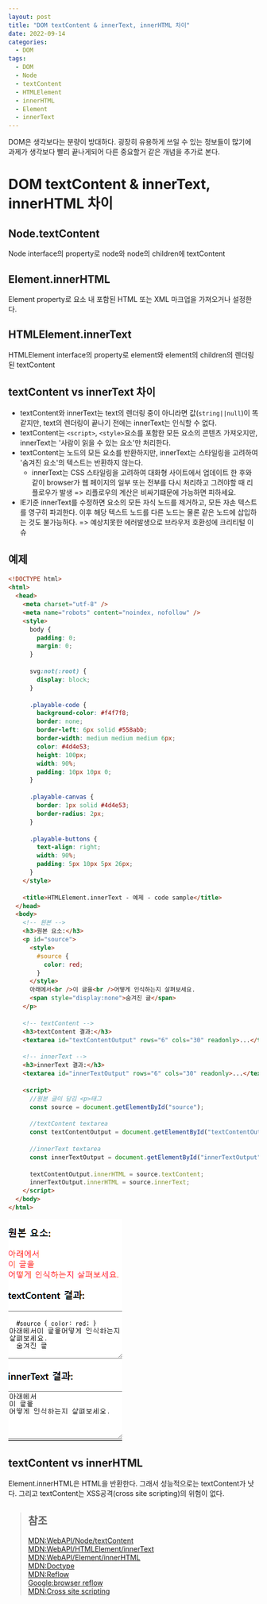 ```yaml
---
layout: post
title: "DOM textContent & innerText, innerHTML 차이"
date: 2022-09-14
categories:
  - DOM
tags:
  - DOM
  - Node
  - textContent
  - HTMLElement
  - innerHTML
  - Element
  - innerText
---
```


DOM은 생각보다는 분량이 방대하다. 굉장히 유용하게 쓰일 수 있는 정보들이 많기에 과제가 생각보다 빨리 끝나게되어 다른 중요할거 같은 개념을 추가로 본다.

# DOM textContent & innerText, innerHTML 차이

## Node.textContent

Node interface의 property로 node와 node의 children에 textContent

## Element.innerHTML

Element property로 요소 내 포함된 HTML 또는 XML 마크업을 가져오거나 설정한다.

## HTMLElement.innerText

HTMLElement interface의 property로 element와 element의 children의 렌더링된 textContent

## textContent vs innerText 차이

- textContent와 innerText는 text의 렌더링 중이 아니라면 값(`string||null`)이 똑같지만, text의 렌더링이 끝나기 전에는 innerText는 인식할 수 없다.
- textContent는 `<script>`, `<style>`요소를 포함한 모든 요소의 콘텐츠 가져오지만, innerText는 '사람이 읽을 수 있는 요소'만 처리한다.
- textContent는 노드의 모든 요소를 반환하지만, innerText는 스타일링을 고려하여 '숨겨진 요소'의 텍스트는 반환하지 않는다.
  - innerText는 CSS 스타일링을 고려하여 대화형 사이트에서 업데이트 한 후와 같이 browser가 웹 페이지의 일부 또는 전부를 다시 처리하고 그려야할 때 리플로우가 발생 => 리플로우의 계산은 비싸기떄문에 가능하면 피하세요.
- IE기준 innerText를 수정하면 요소의 모든 자식 노드를 제거하고, 모든 자손 텍스트를 영구히 파괴한다. 이후 해당 텍스트 노드를 다른 노드는 물론 같은 노드에 삽입하는 것도 불가능하다. => 예상치못한 에러발생으로 브라우저 호환성에 크리티털 이슈

## 예제

```html
<!DOCTYPE html>
<html>
  <head>
    <meta charset="utf-8" />
    <meta name="robots" content="noindex, nofollow" />
    <style>
      body {
        padding: 0;
        margin: 0;
      }

      svg:not(:root) {
        display: block;
      }

      .playable-code {
        background-color: #f4f7f8;
        border: none;
        border-left: 6px solid #558abb;
        border-width: medium medium medium 6px;
        color: #4d4e53;
        height: 100px;
        width: 90%;
        padding: 10px 10px 0;
      }

      .playable-canvas {
        border: 1px solid #4d4e53;
        border-radius: 2px;
      }

      .playable-buttons {
        text-align: right;
        width: 90%;
        padding: 5px 10px 5px 26px;
      }
    </style>

    <title>HTMLElement.innerText - 예제 - code sample</title>
  </head>
  <body>
    <!-- 원본 -->
    <h3>원본 요소:</h3>
    <p id="source">
      <style>
        #source {
          color: red;
        }
      </style>
      아래에서<br />이 글을<br />어떻게 인식하는지 살펴보세요.
      <span style="display:none">숨겨진 글</span>
    </p>

    <!-- textContent -->
    <h3>textContent 결과:</h3>
    <textarea id="textContentOutput" rows="6" cols="30" readonly>...</textarea>

    <!-- innerText -->
    <h3>innerText 결과:</h3>
    <textarea id="innerTextOutput" rows="6" cols="30" readonly>...</textarea>

    <script>
      //원본 글이 담김 <p>태그
      const source = document.getElementById("source");

      //textContent textarea
      const textContentOutput = document.getElementById("textContentOutput");

      //innerText textarea
      const innerTextOutput = document.getElementById("innerTextOutput");

      textContentOutput.innerHTML = source.textContent;
      innerTextOutput.innerHTML = source.innerText;
    </script>
  </body>
</html>
```

![출처:MDN](/assets/img/220914-tc-it-diffrence.png)

## textContent vs innerHTML

Element.innerHTML은 HTML을 반환한다. 그래서 성능적으로는 textContent가 낫다. 그리고 textContent는 XSS공격(cross site scripting)의 위험이 없다.

> ## 참조
> [MDN:WebAPI/Node/textContent](https://developer.mozilla.org/ko/docs/Web/API/Node/textContent)  
> [MDN:WebAPI/HTMLElement/innerText](https://developer.mozilla.org/ko/docs/Web/API/HTMLElement/innerText)  
> [MDN:WebAPI/Element/innerHTML](https://developer.mozilla.org/ko/docs/Web/API/Element/innerHTML)  
> [MDN:Doctype](https://developer.mozilla.org/ko/docs/Glossary/Doctype)  
> [MDN:Reflow](https://developer.mozilla.org/ko/docs/Glossary/Reflow)  
> [Google:browser reflow](https://developers.google.com/speed/docs/insights/browser-reflow)  
> [MDN:Cross site scripting](https://developer.mozilla.org/en-US/docs/Glossary/Cross-site_scripting)
